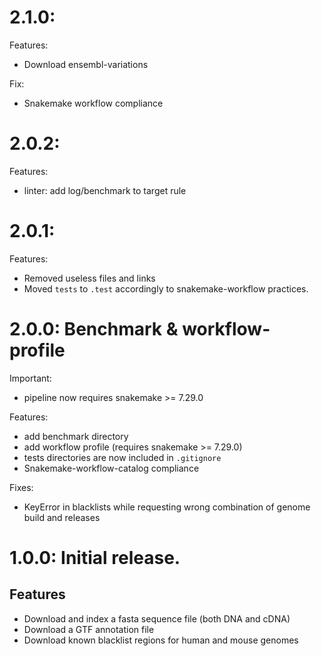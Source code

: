 # 2.1.0:

Features:

* Download ensembl-variations

Fix: 

* Snakemake workflow compliance

# 2.0.2:

Features:

* linter: add log/benchmark to target rule

# 2.0.1:

Features:

* Removed useless files and links
* Moved `tests` to `.test` accordingly to snakemake-workflow practices.

# 2.0.0: Benchmark & workflow-profile

Important:

* pipeline now requires snakemake >= 7.29.0

Features:

* add benchmark directory
* add workflow profile (requires snakemake >= 7.29.0)
* tests directories are now included in `.gitignore`
* Snakemake-workflow-catalog compliance

Fixes:

* KeyError in blacklists while requesting wrong combination of genome build and releases

# 1.0.0: Initial release.

## Features

* Download and index a fasta sequence file (both DNA and cDNA)
* Download a GTF annotation file
* Download known blacklist regions for human and mouse genomes
